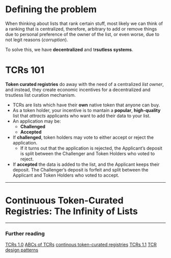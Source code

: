 # Defining the problem

When thinking about lists that rank certain stuff, most likely we can think of a ranking that is centralized, therefore, arbitrary to add or remove things due to personal preference of the owner of the list, or even worse, due to not legit reasons (*corruption*).

To solve this, we have **decentralized** and t**rsutless systems**.

# TCRs 101

**Token curated registries** do away with the need of a centralized *list owner*, and instead, they create economic incentives for a decentralized and trsutless list curation mechanism.

- TCRs are lists which have their **own** native token that anyone can buy.
- As a token holder, your incentive is to mantain a **popular**, **high-quality** list that *attracts* applicants who want to add their data to your list.
- An application may be:
	- **Challenged**
	- **Accepted**
- If **challenged**, token holders may vote to either accept or reject the application.
	- If it turns out that the application is rejected, the Applicant’s deposit is split between the Challenger and Token Holders who voted to reject.
- If **accepted** the data is added to the list, and the Applicant keeps their deposit. The Challenger’s deposit is forfeit and split between the Applicant and Token Holders who voted to accept.

---

# Continuous Token-Curated Registries: The Infinity of Lists


---

### Further reading

[TCRs 1.0](https://medium.com/@ilovebagels/token-curated-registries-1-0-61a232f8dac7)
[ABCs of TCRs](https://medium.com/@tokenfreedom/abcs-of-token-curated-registries-6a25d6d64154)
[continous token-curated registries](https://medium.com/@simondlr/continuous-token-curated-registries-the-infinity-of-lists-69024c9eb70d)
[TCRs 1.1](https://medium.com/@ilovebagels/token-curated-registries-1-1-2-0-tcrs-new-theory-and-dev-updates-34c9f079f33d)
[TCR design patterns](https://hackernoon.com/token-curated-registry-tcr-design-patterns-4de6d18efa15)


